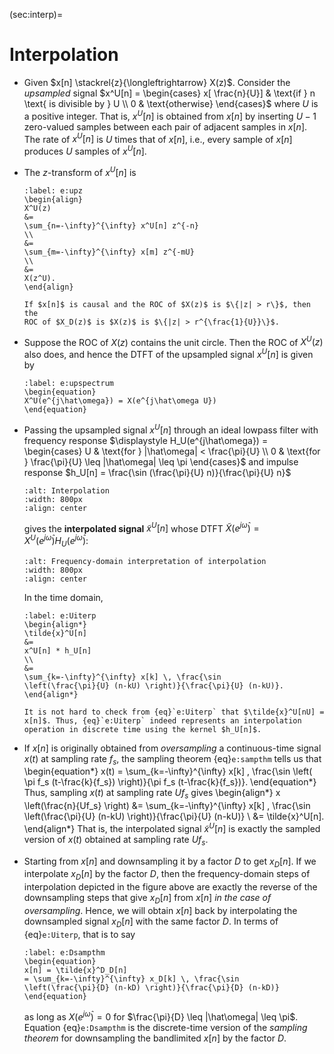 (sec:interp)=
# Interpolation
 
* Given $x[n] \stackrel{z}{\longleftrightarrow} X(z)$. Consider the
  *upsampled* signal $x^U[n] = \begin{cases}
  x[ \frac{n}{U}] & \text{if } n \text{ is divisible by } U
  \\
  0 & \text{otherwise} 
  \end{cases}$
  where $U$ is a positive integer. That is, $x^U[n]$ is obtained from
  $x[n]$ by inserting $U-1$ zero-valued samples between each pair of
  adjacent samples in $x[n]$. The rate of $x^U[n]$ is $U$ times that
  of $x[n]$, i.e., every sample of $x[n]$ produces $U$ samples of
  $x^U[n]$.

* The $z$-transform of $x^U[n]$ is
  ```{math}
  :label: e:upz
  \begin{align}
  X^U(z) 
  &=
  \sum_{n=-\infty}^{\infty} x^U[n] z^{-n}
  \\
  &=
  \sum_{m=-\infty}^{\infty} x[m] z^{-mU}
  \\
  &=
  X(z^U).
  \end{align}
  ```
  ```{tip}
  If $x[n]$ is causal and the ROC of $X(z)$ is $\{|z| > r\}$, then the
  ROC of $X_D(z)$ is $X(z)$ is $\{|z| > r^{\frac{1}{U}}\}$.
  ```

* Suppose the ROC of $X(z)$ contains the unit circle. Then the ROC of
  $X^U(z)$ also does, and hence the DTFT of the upsampled signal
  $x^U[n]$ is given by
  ```{math}
  :label: e:upspectrum
  \begin{equation}
  X^U(e^{j\hat\omega}) = X(e^{j\hat\omega U})
  \end{equation}
  ```
* Passing the upsampled signal $x^U[n]$ through an ideal lowpass
  filter with frequency response $\displaystyle  H_U(e^{j\hat\omega}) = \begin{cases}
     U & \text{for } |\hat\omega| < \frac{\pi}{U} \\
     0  & \text{for } \frac{\pi}{U} \leq |\hat\omega| \leq \pi
     \end{cases}$ and impulse response $h_U[n] = \frac{\sin
  (\frac{\pi}{U} n)}{\frac{\pi}{U} n}$ 
  ```{image} ../figs/Uinterp.jpg 
  :alt: Interpolation
  :width: 800px 
  :align: center 
  ``` 
  gives the **interpolated signal** 
  $\tilde{x}^U[n]$ whose DTFT $\tilde{X}(e^{j\hat\omega}) = X^U(e^{j\hat\omega})
  H_U(e^{j\hat\omega})$:
  ```{image} ../figs/Uspectrum.jpg 
  :alt: Frequency-domain interpretation of interpolation 
  :width: 800px 
  :align: center 
  ``` 
  In the time domain,
  ```{math}
  :label: e:Uiterp
  \begin{align*}
  \tilde{x}^U[n]
  &=
  x^U[n] * h_U[n]
  \\
  &=
  \sum_{k=-\infty}^{\infty} x[k] \, \frac{\sin
  \left(\frac{\pi}{U} (n-kU) \right)}{\frac{\pi}{U} (n-kU)}.
  \end{align*}
  ```
  ```{tip}
  It is not hard to check from {eq}`e:Uiterp` that $\tilde{x}^U[nU] =
  x[n]$. Thus, {eq}`e:Uiterp` indeed represents an interpolation
  operation in discrete time using the kernel $h_U[n]$. 
  ```

* If $x[n]$ is originally obtained from *oversampling* a continuous-time
  signal $x(t)$ at sampling rate $f_s$, the sampling theorem
  {eq}`e:sampthm` tells us that
  \begin{equation*}
  x(t) = \sum_{k=-\infty}^{\infty} x[k] \, \frac{\sin \left( \pi f_s
  (t-\frac{k}{f_s}) \right)}{\pi f_s (t-\frac{k}{f_s})}.
  \end{equation*}
  Thus, sampling $x(t)$ at sampling rate $Uf_s$ gives
  \begin{align*}
  x \left(\frac{n}{Uf_s} \right) 
  &= 
  \sum_{k=-\infty}^{\infty} x[k] \, \frac{\sin
  \left(\frac{\pi}{U} (n-kU) \right)}{\frac{\pi}{U} (n-kU)}
  \\
  &= \tilde{x}^U[n].
  \end{align*}
  That is, the interpolated signal $\tilde{x}^U[n]$ is exactly the
  sampled version of $x(t)$ obtained at sampling rate $Uf_s$.

* Starting from $x[n]$ and downsampling it by a factor $D$ to get
  $x_D[n]$. If we interpolate $x_D[n]$ by the factor $D$, then the
  frequency-domain steps of interpolation depicted in the figure above
  are exactly the reverse of the downsampling steps that give $x_D[n]$
  from $x[n]$ *in the case of oversampling*. Hence, we will obtain
  $x[n]$ back by interpolating the downsampled signal $x_D[n]$ with
  the same factor $D$. In terms of {eq}`e:Uiterp`, that is to say
  ```{math}
  :label: e:Dsampthm
  \begin{equation}
  x[n] = \tilde{x}^D_D[n]
  = \sum_{k=-\infty}^{\infty} x_D[k] \, \frac{\sin
  \left(\frac{\pi}{D} (n-kD) \right)}{\frac{\pi}{D} (n-kD)} 
  \end{equation}
  ```
  as long as $X(e^{j\hat\omega}) = 0$ for $\frac{\pi}{D} \leq
  |\hat\omega| \leq \pi$. Equation {eq}`e:Dsampthm` is the
  discrete-time version of the *sampling theorem* for downsampling the
  bandlimited $x[n]$ by the factor $D$.
